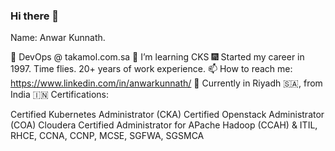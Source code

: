 ### Hi there 👋
Name: Anwar Kunnath.

🔭 DevOps @ takamol.com.sa
🌱 I’m learning CKS
🎆 Started my career in 1997. Time flies. 20+ years of work experience.
📫 How to reach me: https://www.linkedin.com/in/anwarkunnath/
🏢 Currently in Riyadh 🇸🇦, from India 🇮🇳
Certifications:

Certified Kubernetes Administrator (CKA)
Certified Openstack Administrator (COA)
Cloudera Certified Administrator for APache Hadoop (CCAH)
& ITIL, RHCE, CCNA, CCNP, MCSE, SGFWA, SGSMCA
